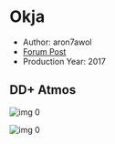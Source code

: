 # Okja

* Author: aron7awol
* [Forum Post](https://www.avsforum.com/threads/bass-eq-for-filtered-movies.2995212/post-56800284)
* Production Year: 2017

## DD+ Atmos

![img 0](https://fanart.tv/fanart/movies/387426/moviethumb/okja-595746844a63e.jpg)

![img 0](https://i.imgur.com/LNNgbeA.png)

